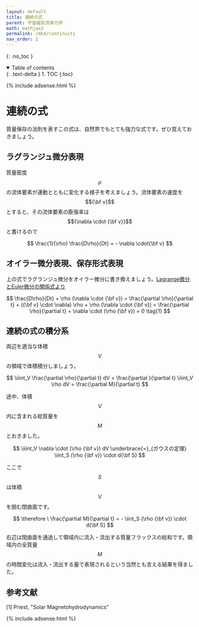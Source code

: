 ```yaml
---
layout: default
title: 連続の式
parent: 宇宙磁気流体力学
math: mathjax3
permalink: /mhd/continuity
nav_order: 2
---
```


{: .no_toc }

<details open markdown="block">
  <summary>
    Table of contents
  </summary>
  {: .text-delta }
1. TOC
{:toc}
</details>

{% include adsense.html %} 

# 連続の式

質量保存の法則を表すこの式は、自然界でもとても強力な式です。ぜひ覚えておきましょう。

## ラグランジュ微分表現

質量密度$$\rho$$の流体要素が運動とともに変化する様子を考えましょう。流体要素の速度を$${\bf v}$$とすると、その流体要素の膨張率は$${\nabla \cdot {\bf v}}$$と書けるので

$$
\frac{1}{\rho} \frac{D\rho}{Dt} = - \nabla \cdot{\bf v}
$$

## オイラー微分表現、保存形式表現

上の式でラグランジュ微分をオイラー微分に書き換えましょう。[Lagrange微分とEuler微分の関係式より](/mhd/eular_lagrange)

$$
\frac{D\rho}{Dt} + \rho (\nabla \cdot {\bf v}) 
= \frac{\partial \rho}{\partial t} + ({\bf v} \cdot \nabla) \rho + \rho (\nabla \cdot {\bf v}) 
= \frac{\partial \rho}{\partial t} + \nabla \cdot (\rho {\bf v}) 
= 0 \tag{1}
$$

## 連続の式の積分系

両辺を適当な体積$$V$$の領域で体積積分しましょう。

$$
\iiint_V \frac{\partial \rho}{\partial t} dV = \frac{\partial }{\partial t} \iiint_V \rho dV = \frac{\partial M}{\partial t}
$$

途中、体積$$V$$内に含まれる総質量を$$M$$とおきました。

$$
\iiint_V \nabla \cdot (\rho {\bf v}) dV \underbrace{=}_{ガウスの定理} \iint_S (\rho {\bf v}) \cdot d{\bf S}
$$

ここで$$S$$は体積$$V$$を囲む閉曲面です。

$$
\therefore \ \frac{\partial M}{\partial t} = - \iint_S (\rho {\bf v}) \cdot d{\bf S}
$$

右辺は閉曲面を通過して領域内に流入・流出する質量フラックスの総和です。領域内の全質量$$M$$の時間変化は流入・流出する量で表現されるという当然とも言える結果を得ました。

## 参考文献

[1] Priest, "Solar Magnetohydrodynamics"

{% include adsense.html %} 
